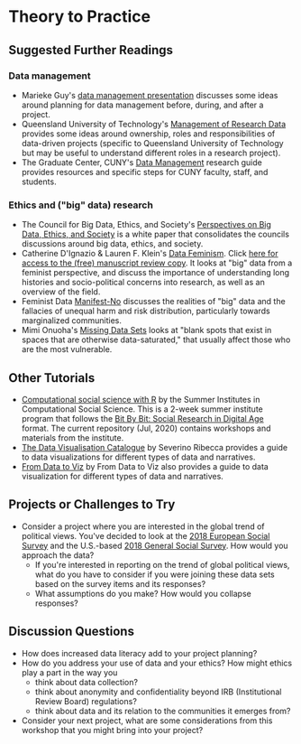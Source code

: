 # Theory to Practice

## Suggested Further Readings

### Data management
- Marieke Guy's [data management presentation](https://www.slideshare.net/MariekeGuy/bridging-the-gap-between-researchers-and-research-data-management) discusses some ideas around planning for data management before, during, and after a project.
- Queensland University of Technology's [Management of Research Data](http://www.mopp.qut.edu.au/D/D_02_08.jsp) provides some ideas around ownership, roles and responsibilities of data-driven projects (specific to Queensland University of Technology but may be useful to understand different roles in a research project).
- The Graduate Center, CUNY's [Data Management](https://libguides.gc.cuny.edu/c.php?g=159618&p=1045072) research guide provides resources and specific steps for CUNY faculty, staff, and students. 

### Ethics and ("big" data) research
- The Council for Big Data, Ethics, and Society's [Perspectives on Big Data, Ethics, and Society](https://bdes.datasociety.net/council-output/perspectives-on-big-data-ethics-and-society/) is a white paper that consolidates the councils discussions around big data, ethics, and society.
- Catherine D'Ignazio & Lauren F. Klein's [Data Feminism](https://data-feminism.mitpress.mit.edu/). Click [here for access to the (free) manuscript review copy](https://mitpressonpubpub.mitpress.mit.edu/data-feminism). It looks at "big" data from a feminist perspective, and discuss the importance of understanding long histories and socio-political concerns into research, as well as an overview of the field.
- Feminist Data [Manifest-No](https://www.manifestno.com) discusses the realities of "big" data and the fallacies of unequal harm and risk distribution, particularly towards marginalized communities.
- Mimi Onuoha's [Missing Data Sets](https://github.com/MimiOnuoha/missing-datasets) looks at "blank spots that exist in spaces that are otherwise data-saturated," that usually affect those who are the most vulnerable.

## Other Tutorials

- [Computational social science with R](https://compsocialscience.github.io/summer-institute/curriculum#day_2) by the Summer Institutes in Computational Social Science. This is a 2-week summer institute program that follows the [Bit By Bit: Social Research in Digital Age](https://www.bitbybitbook.com/en/1st-ed/preface/) format. The current repository (Jul, 2020) contains workshops and materials from the institute. 
- [The Data Visualisation Catalogue](https://datavizcatalogue.com/search.html) by Severino Ribecca provides a guide to data visualizations for different types of data and narratives.
- [From Data to Viz](https://www.data-to-viz.com/) by From Data to Viz also provides a guide to data visualization for different types of data and narratives.

## Projects or Challenges to Try

- Consider a project where you are interested in the global trend of political views. You've decided to look at the [2018 European Social Survey](http://nesstar.ess.nsd.uib.no/webview/index.jsp?v=2&previousmode=table&regMod=corr&submode=variable&analysismode=table&study=http%3A%2F%2F129.177.90.83%3A80%2Fobj%2FfStudy%2FESS9e02.0&gs=undefined&variable=http%3A%2F%2F129.177.90.83%3A80%2Fobj%2FfVariable%2FESS9e02.0_V93&mode=documentation&top=yes) and the U.S.-based [2018 General Social Survey](https://gssdataexplorer.norc.org/variables/vfilter?utf8=%E2%9C%93&user_search_id=&state_id=&search_type=&keyword=politic&doslider=0&yrmin=1972&yrmax=2018&years=2018&subjects=&ssearch=&commit=SEARCH). How would you approach the data? 
    - If you're interested in reporting on the trend of global political views, what do you have to consider if you were joining these data sets based on the survey items and its responses? 
    - What assumptions do you make? How would you collapse responses? 

## Discussion Questions

- How does increased data literacy add to your project planning? 
- How do you address your use of data and your ethics? How might ethics play a part in the way you
    - think about data collection?
    - think about anonymity and confidentiality beyond IRB (Institutional Review Board) regulations?
    - think about data and its relation to the communities it emerges from?
- Consider your next project, what are some considerations from this workshop that you might bring into your project?


